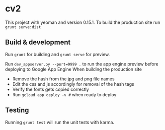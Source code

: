 # cv2

This project with yeoman and version 0.15.1.  To build the production site run `grunt serve:dist`

## Build & development

Run `grunt` for building and `grunt serve` for preview.

Run `dev_appserver.py --port=9999 .` to run the app engine preview before deploying to Google App Engine
When building the production site
* Remove the hash from the jpg and png file names
* Edit the css and js accordingly for removal of the hash tags
* Verify the fonts gets copied correctly
* Run `gcloud app deploy -v #` when ready to deploy


## Testing

Running `grunt test` will run the unit tests with karma.
